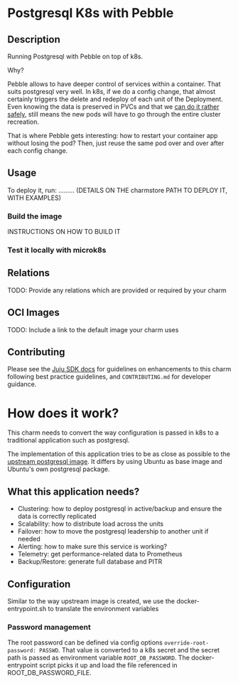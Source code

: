 # Postgresql K8s with Pebble

## Description

Running Postgresql with Pebble on top of k8s.

Why?

Pebble allows to have deeper control of services within a container. That suits postgresql very well. In k8s, if we do a config change, that almost certainly triggers the delete and redeploy of each unit of the Deployment. Even knowing the data is preserved in PVCs and that we [can do it rather safely](https://www.postgresql.org/docs/12/server-shutdown.html), still means the new pods will have to go through the entire cluster recreation.

That is where Pebble gets interesting: how to restart your container app without losing the pod? Then, just reuse the same pod over and over after each config change.

## Usage

To deploy it, run: ......... (DETAILS ON THE charmstore PATH TO DEPLOY IT, WITH EXAMPLES)

### Build the image

INSTRUCTIONS ON HOW TO BUILD IT

### Test it locally with microk8s

## Relations

TODO: Provide any relations which are provided or required by your charm

## OCI Images

TODO: Include a link to the default image your charm uses

## Contributing

Please see the [Juju SDK docs](https://juju.is/docs/sdk) for guidelines 
on enhancements to this charm following best practice guidelines, and
`CONTRIBUTING.md` for developer guidance.

# How does it work?

This charm needs to convert the way configuration is passed in k8s to a traditional application such as postgresql.

The implementation of this application tries to be as close as possible to the [upstream postgresql image](https://github.com/docker-library/postgres). It differs by using Ubuntu as base image and Ubuntu's own postgresql package.

## What this application needs?

* Clustering: how to deploy postgresql in active/backup and ensure the data is correctly replicated
* Scalability: how to distribute load across the units
* Failover: how to move the postgresql leadership to another unit if needed
* Alerting: how to make sure this service is working?
* Telemetry: get performance-related data to Prometheus
* Backup/Restore: generate full database and PITR 

## Configuration

Similar to the way upstream image is created, we use the docker-entrypoint.sh to translate the environment variables 

### Password management

The root password can be defined via config options ``` override-root-password: PASSWD ```. That value is converted to a k8s secret and the secret path is passed as environment variable ```ROOT_DB_PASSWORD```. The docker-entrypoint script picks it up and load the file referenced in ROOT_DB_PASSWORD_FILE.
